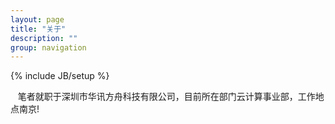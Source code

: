 ```yaml
---
layout: page
title: "关于"
description: ""
group: navigation
---
```

{% include JB/setup %}
<p>
&nbsp; &nbsp;笔者就职于深圳市华讯方舟科技有限公司，目前所在部门云计算事业部，工作地点南京!
</p>

